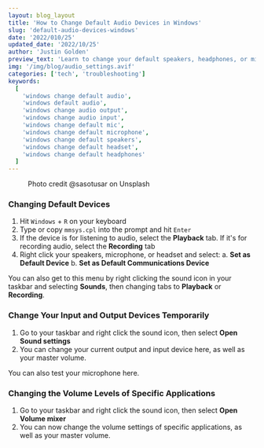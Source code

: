 ```yaml
---
layout: blog_layout
title: 'How to Change Default Audio Devices in Windows'
slug: 'default-audio-devices-windows'
date: '2022/010/25'
updated_date: '2022/10/25'
author: 'Justin Golden'
preview_text: 'Learn to change your default speakers, headphones, or microphone in Windows.'
img: '/img/blog/audio_settings.avif'
categories: ['tech', 'troubleshooting']
keywords:
  [
    'windows change default audio',
    'windows default audio',
    'windows change audio output',
    'windows change audio input',
    'windows change default mic',
    'windows change default microphone',
    'windows change default speakers',
    'windows change default headset',
    'windows change default headphones'
  ]
---
```


<figure>
  <picture>
    <source type="image/avif" srcset="/img/blog/audio_settings.avif" alt="">
    <img src="/img/blog/audio_settings.jpg" alt="">
  </picture>
  <figcaption>Photo credit @sasotusar on Unsplash</figcaption>
</figure>

### Changing Default Devices

1. Hit `Windows` + `R` on your keyboard
2. Type or copy `mmsys.cpl` into the prompt and hit `Enter`
3. If the device is for listening to audio, select the **Playback** tab. If it's for recording audio, select the **Recording** tab
4. Right click your speakers, microphone, or headset and select:
   a. **Set as Default Device**
   b. **Set as Default Communications Device**

You can also get to this menu by right clicking the sound icon in your taskbar and selecting **Sounds**, then changing tabs to **Playback** or **Recording**.

### Change Your Input and Output Devices Temporarily

1. Go to your taskbar and right click the sound icon, then select **Open Sound settings**
2. You can change your current output and input device here, as well as your master volume.

You can also test your microphone here.

### Changing the Volume Levels of Specific Applications

1. Go to your taskbar and right click the sound icon, then select **Open Volume mixer**
2. You can now change the volume settings of specific applications, as well as your master volume.
